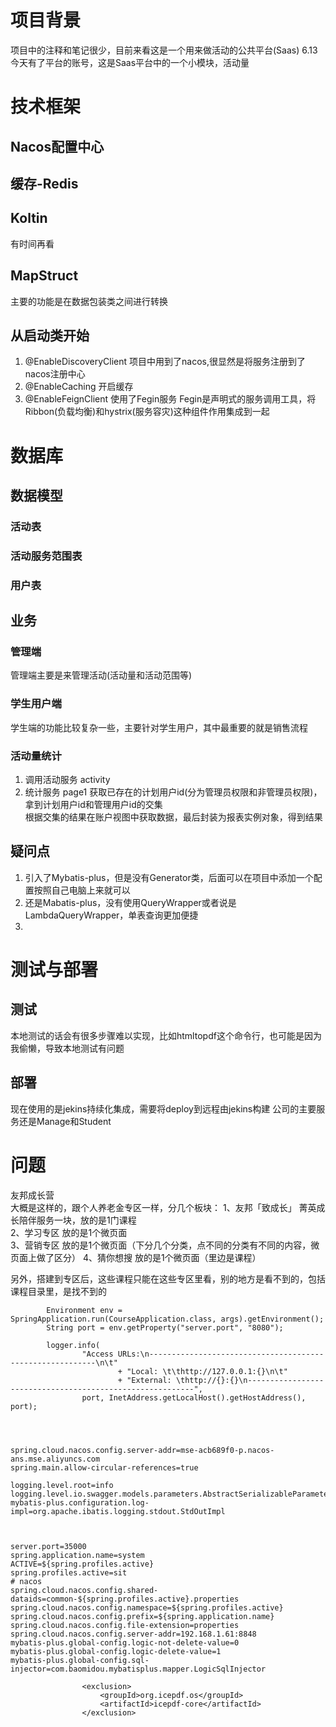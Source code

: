 # 项目背景
项目中的注释和笔记很少，目前来看这是一个用来做活动的公共平台(Saas)
6.13 今天有了平台的账号，这是Saas平台中的一个小模块，活动量
# 技术框架
## Nacos配置中心
## 缓存-Redis
## Koltin
有时间再看
## MapStruct
主要的功能是在数据包装类之间进行转换
## 从启动类开始
1. @EnableDiscoveryClient 项目中用到了nacos,很显然是将服务注册到了nacos注册中心
2. @EnableCaching 开启缓存
3. @EnableFeignClient 使用了Fegin服务
Fegin是声明式的服务调用工具，将Ribbon(负载均衡)和hystrix(服务容灾)这种组件作用集成到一起
# 数据库
## 数据模型
### 活动表
### 活动服务范围表
### 用户表
## 业务
### 管理端
管理端主要是来管理活动(活动量和活动范围等)
### 学生用户端
学生端的功能比较复杂一些，主要针对学生用户，其中最重要的就是销售流程
### 活动量统计
1. 调用活动服务 activity
2. 统计服务 page1
获取已存在的计划用户id(分为管理员权限和非管理员权限)，拿到计划用户id和管理用户id的交集  
根据交集的结果在账户视图中获取数据，最后封装为报表实例对象，得到结果  
## 疑问点
1. 引入了Mybatis-plus，但是没有Generator类，后面可以在项目中添加一个配置按照自己电脑上来就可以
2. 还是Mabatis-plus，没有使用QueryWrapper或者说是LambdaQueryWrapper，单表查询更加便捷
3. 
# 测试与部署
## 测试
本地测试的话会有很多步骤难以实现，比如htmltopdf这个命令行，也可能是因为我偷懒，导致本地测试有问题
## 部署
现在使用的是jekins持续化集成，需要将deploy到远程由jekins构建 
公司的主要服务还是Manage和Student
# 问题 
友邦成长营  
大概是这样的，跟个人养老金专区一样，分几个板块：
1、友邦「致成长」  菁英成长陪伴服务一块，放的是1门课程  
2、学习专区   放的是1个微页面  
3、营销专区   放的是1个微页面（下分几个分类，点不同的分类有不同的内容，微页面上做了区分）
4、猜你想搜   放的是1个微页面（里边是课程）

另外，搭建到专区后，这些课程只能在这些专区里看，别的地方是看不到的，包括课程目录里，是找不到的  
```
        Environment env = SpringApplication.run(CourseApplication.class, args).getEnvironment();
        String port = env.getProperty("server.port", "8080");

        logger.info(
                "Access URLs:\n----------------------------------------------------------\n\t"
                        + "Local: \t\thttp://127.0.0.1:{}\n\t"
                        + "External: \thttp://{}:{}\n----------------------------------------------------------",
                port, InetAddress.getLocalHost().getHostAddress(), port);




spring.cloud.nacos.config.server-addr=mse-acb689f0-p.nacos-ans.mse.aliyuncs.com
spring.main.allow-circular-references=true

logging.level.root=info
logging.level.io.swagger.models.parameters.AbstractSerializableParameter=error
mybatis-plus.configuration.log-impl=org.apache.ibatis.logging.stdout.StdOutImpl



server.port=35000
spring.application.name=system
ACTIVE=${spring.profiles.active}
spring.profiles.active=sit
# nacos
spring.cloud.nacos.config.shared-dataids=common-${spring.profiles.active}.properties
spring.cloud.nacos.config.namespace=${spring.profiles.active}
spring.cloud.nacos.config.prefix=${spring.application.name}
spring.cloud.nacos.config.file-extension=properties
spring.cloud.nacos.config.server-addr=192.168.1.61:8848
mybatis-plus.global-config.logic-not-delete-value=0
mybatis-plus.global-config.logic-delete-value=1
mybatis-plus.global-config.sql-injector=com.baomidou.mybatisplus.mapper.LogicSqlInjector
```

```
                <exclusion>
                    <groupId>org.icepdf.os</groupId>
                    <artifactId>icepdf-core</artifactId>
                </exclusion>
```